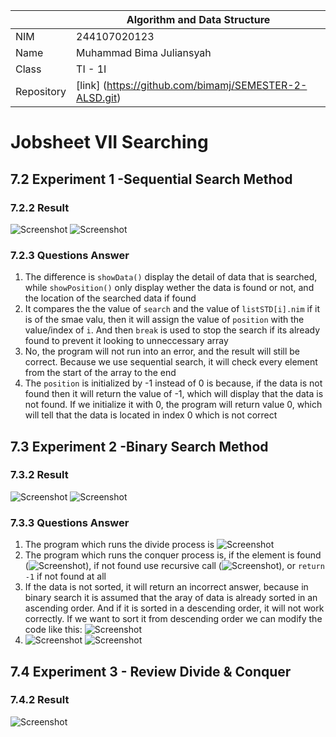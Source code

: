 |  | Algorithm and Data Structure |
|--|--|
| NIM | 244107020123 |
| Name |Muhammad Bima Juliansyah|
| Class | TI - 1I |
| Repository | [link] (https://github.com/bimamj/SEMESTER-2-ALSD.git) |

# Jobsheet VII Searching

## 7.2 Experiment 1 -Sequential Search Method

### 7.2.2 Result
![Screenshot](img/image1.png)
![Screenshot](img/image2.png)

### 7.2.3 Questions Answer
1. The difference is `showData()` display the detail of data that is searched, while `showPosition()` only display wether the data is found or not, and the location of the searched data if found
2. It compares the the value of `search` and the value of `listSTD[i].nim` if it is of the smae valu, then it will assign the value of `position` with the value/index of `i`. And then `break` is used to stop the search if its already found to prevent it looking to unneccessary array
3. No, the program will not run into an error, and the result will still be correct. Because we use sequential search, it will check every element from the start of the array to the end
4. The `position` is initialized by -1 instead of 0 is because, if the data is not found then it will return the value of -1, which will display that the data is not found. If we initialize it with 0, the program will return value 0, which will tell that the data is located in index 0 which is not correct

## 7.3 Experiment 2 -Binary Search Method

### 7.3.2 Result
![Screenshot](img/image3.png)
![Screenshot](img/image4.png)

### 7.3.3 Questions Answer
1. The program which runs the divide process is ![Screenshot](img/image5.png)
2. The program which runs the conquer process is, if the element is found (![Screenshot](img/image6.png)), if not found use recursive call (![Screenshot](img/image7.png)), or `return -1` if not found at all
3. If the data is not sorted, it will return an incorrect answer, because in binary search it is assumed that the aray of data is already sorted in an ascending order. And if it is sorted in a descending order, it will not work correctly. If we want to sort it from descending order we can modify the code like this: ![Screenshot](img/image8.png)
4. ![Screenshot](img/image9.png)  ![Screenshot](img/image10.png)

## 7.4 Experiment 3 - Review Divide & Conquer

### 7.4.2 Result
![Screenshot](img/image11.png)
